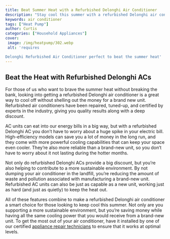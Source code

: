 ```yaml
---
title: Beat Summer Heat with a Refurbished Delonghi Air Conditioner
description: "Stay cool this summer with a refurbished Delonghi air conditioning unit and beat the heat This post will cover the pros and cons of these units how to select the right size and how to maintain it for long-term use"
keywords: air conditioner
tags: ["Heat Pump"]
author: Curtis
categories: ["Household Appliances"]
cover: 
 image: /img/heatpump/302.webp
 alt: 'requires

Delonghi Refurbished Air Conditioner perfect to beat the summer heat'
---
```

## Beat the Heat with Refurbished Delonghi ACs
For those of us who want to brave the summer heat without breaking the bank, looking into getting a refurbished Delonghi air conditioner is a great way to cool off without shelling out the money for a brand new unit. Refurbished air conditioners have been repaired, tuned-up, and certified by experts in the industry, giving you quality results along with a deep discount. 

AC units can eat into our energy bills in a big way, but with a refurbished Delonghi AC you don’t have to worry about a huge spike in your electric bill. High-efficiency models can save you a lot of money in the long run, and they come with more powerful cooling capabilities that can keep your space even cooler. They’re also more reliable than a brand-new unit, so you don’t have to worry about it not lasting during the hotter months.

Not only do refurbished Delonghi ACs provide a big discount, but you’re also helping to contribute to a more sustainable environment. By not dumping your air conditioner in the landfill, you’re reducing the amount of waste and pollution associated with manufacturing a brand-new unit. Refurbished AC units can also be just as capable as a new unit, working just as hard (and just as quietly) to keep the heat out.

All of these features combine to make a refurbished Delonghi air conditioner a smart choice for those looking to keep cool this summer. Not only are you supporting a more sustainable environment, but you’re saving money while having all the same cooling power that you would receive from a brand-new unit. To get the most out of your air conditioner, have it installed by one of our certified [appliance repair technicians](./pages/appliance-repair-technicians) to ensure that it works at optimal levels.
